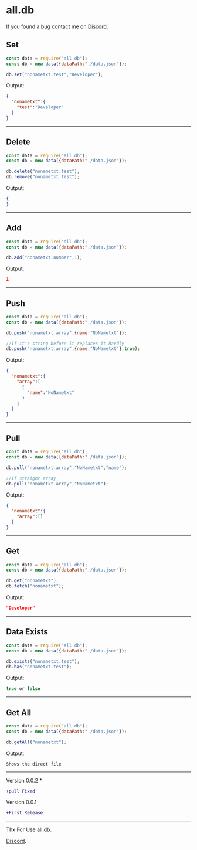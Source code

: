 # all.db

If you found a bug contact me on [Discord](https://discord.com/users/360322989515866112).

## Set
```js
const data = require("all.db");
const db = new data({dataPath:"./data.json"});

db.set("nonametxt.test","Developer");
```
Output:
```json
{
  "nonametxt":{
    "test":"Developer"
  }
}
```
---
## Delete
```js
const data = require("all.db");
const db = new data({dataPath:"./data.json"});

db.delete("nonametxt.test");
db.remove("nonametxt.test");
```
Output:
```json
{
}
```
---
## Add
```js
const data = require("all.db");
const db = new data({dataPath:"./data.json"});

db.add("nonametxt.number",1);
```
Output:
```json
1
```
---
## Push
```js
const data = require("all.db");
const db = new data({dataPath:"./data.json"});

db.push("nonametxt.array",{name:"NoNametxt"});

//If it's string before it replaces it hardly
db.push("nonametxt.array",{name:"NoNametxt"},true);
```
Output:
```json
{
  "nonametxt":{
    "array":[
      {
        "name":"NoNametxt"
      }
    ]
  }
}
```
---
## Pull
```js
const data = require("all.db");
const db = new data({dataPath:"./data.json"});

db.pull("nonametxt.array","NoNametxt","name");

//If straight array
db.pull("nonametxt.array","NoNametxt");
```
Output:
```json
{
  "nonametxt":{
    "array":[]
  }
}
```
---
## Get
```js
const data = require("all.db");
const db = new data({dataPath:"./data.json"});

db.get("nonametxt");
db.fetch("nonametxt");
```
Output:
```json
"Developer"
```
---
## Data Exists
```js
const data = require("all.db");
const db = new data({dataPath:"./data.json"});

db.exists("nonametxt.test");
db.has("nonametxt.test");
```
Output:
```js
true or false
```
---
## Get All
```js
const data = require("all.db");
const db = new data({dataPath:"./data.json"});

db.getAll("nonametxt");
```
Output:
```
Shows the direct file
```
---
Version 0.0.2 *
```diff
+pull Fixed
```


Version 0.0.1
```diff
+First Release
```
---

Thx For Use [all.db](https://www.npmjs.com/package/all.db).

[Discord](https://discord.com/users/360322989515866112).
